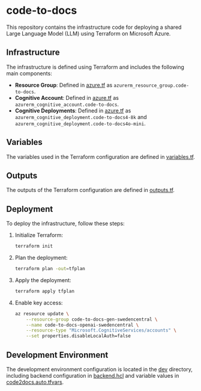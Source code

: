 # code-to-docs

This repository contains the infrastructure code for deploying a shared Large Language Model (LLM) using Terraform on Microsoft Azure.

## Infrastructure

The infrastructure is defined using Terraform and includes the following main components:

- **Resource Group**: Defined in [azure.tf](infrastructure/azure.tf) as `azurerm_resource_group.code-to-docs`.
- **Cognitive Account**: Defined in [azure.tf](infrastructure/azure.tf) as `azurerm_cognitive_account.code-to-docs`.
- **Cognitive Deployments**: Defined in [azure.tf](infrastructure/azure.tf) as `azurerm_cognitive_deployment.code-to-docs4-8k` and `azurerm_cognitive_deployment.code-to-docs4o-mini`.

## Variables

The variables used in the Terraform configuration are defined in [variables.tf](infrastructure/variables.tf).

## Outputs

The outputs of the Terraform configuration are defined in [outputs.tf](infrastructure/outputs.tf).

## Deployment

To deploy the infrastructure, follow these steps:

1. Initialize Terraform:
    ```sh
    terraform init
    ```

2. Plan the deployment:
    ```sh
    terraform plan -out=tfplan
    ```

3. Apply the deployment:
    ```sh
    terraform apply tfplan
    ```

4. Enable key access:
    ```sh
    az resource update \
        --resource-group code-to-docs-gen-swedencentral \
        --name code-to-docs-openai-swedencentral \
        --resource-type "Microsoft.CognitiveServices/accounts" \
        --set properties.disableLocalAuth=false
    ```

## Development Environment

The development environment configuration is located in the [dev](infrastructure/dev) directory, including backend configuration in [backend.hcl](infrastructure/dev/backend.hcl) and variable values in [code2docs.auto.tfvars](infrastructure/dev/code2docs.auto.tfvars).
